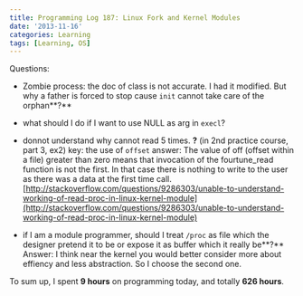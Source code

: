 ```yaml
---
title: Programming Log 187: Linux Fork and Kernel Modules
date: '2013-11-16'
categories: Learning
tags: [Learning, OS]
---
```


Questions:

+ Zombie process: the doc of class is not accurate. I had it modified. But why a father is forced to stop cause `init` cannot take care of the orphan**?**

+ what should I do if I want to use NULL as arg in `execl`?

+ donnot understand why cannot read 5 times. **?** (in 2nd practice course, part 3, ex2) key: the use of `offset`
answer: The value of off (offset within a file) greater than zero means that invocation of the fourtune_read function is not the first. In that case there is nothing to write to the user as there was a data at the first time call. [http://stackoverflow.com/questions/9286303/unable-to-understand-working-of-read-proc-in-linux-kernel-module](http://stackoverflow.com/questions/9286303/unable-to-understand-working-of-read-proc-in-linux-kernel-module)

+ if I am a module programmer, should I treat `/proc` as file which the designer pretend it to be or expose it as buffer which it really be**?**
Answer: I think near the kernel you would better consider more about effiency and less abstraction. So I choose the second one.

To sum up, I spent **9 hours** on programming today, and totally **626 hours**.